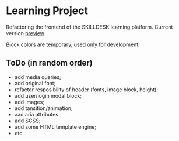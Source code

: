 # Learning Project

Refactoring the frontend of the SKILLDESK learning platform.
Current version [preview](https://kolya-ya.github.io/skilldesk_plus/).

Block colors are temporary, used only for development.

## ToDo (in random order)

- add media queries;
- add original font;
- refactor resposibility of header (fonts, image block, height);
- add user/login modal block;
- add images;
- add tansition/animation;
- aad aria attributes
- add SCSS;
- add some HTML template engine;
- etc.
